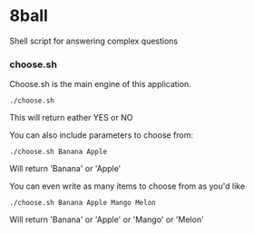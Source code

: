 # 8ball
Shell script for answering complex questions

### choose.sh
Choose.sh is the main engine of this application.
```
./choose.sh
```
This will return eather YES or NO

You can also include parameters to choose from:
```
./choose.sh Banana Apple
```
Will return 'Banana' or 'Apple'

You can even write as many items to choose from as you'd like
```
./choose.sh Banana Apple Mango Melon
```
Will return 'Banana' or 'Apple' or 'Mango' or 'Melon'
